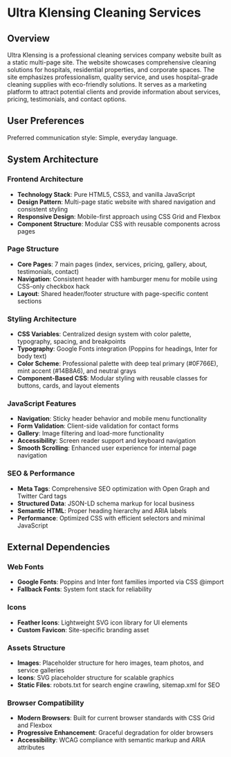 # Ultra Klensing Cleaning Services

## Overview

Ultra Klensing is a professional cleaning services company website built as a static multi-page site. The website showcases comprehensive cleaning solutions for hospitals, residential properties, and corporate spaces. The site emphasizes professionalism, quality service, and uses hospital-grade cleaning supplies with eco-friendly solutions. It serves as a marketing platform to attract potential clients and provide information about services, pricing, testimonials, and contact options.

## User Preferences

Preferred communication style: Simple, everyday language.

## System Architecture

### Frontend Architecture
- **Technology Stack**: Pure HTML5, CSS3, and vanilla JavaScript
- **Design Pattern**: Multi-page static website with shared navigation and consistent styling
- **Responsive Design**: Mobile-first approach using CSS Grid and Flexbox
- **Component Structure**: Modular CSS with reusable components across pages

### Page Structure
- **Core Pages**: 7 main pages (index, services, pricing, gallery, about, testimonials, contact)
- **Navigation**: Consistent header with hamburger menu for mobile using CSS-only checkbox hack
- **Layout**: Shared header/footer structure with page-specific content sections

### Styling Architecture
- **CSS Variables**: Centralized design system with color palette, typography, spacing, and breakpoints
- **Typography**: Google Fonts integration (Poppins for headings, Inter for body text)
- **Color Scheme**: Professional palette with deep teal primary (#0F766E), mint accent (#14B8A6), and neutral grays
- **Component-Based CSS**: Modular styling with reusable classes for buttons, cards, and layout elements

### JavaScript Features
- **Navigation**: Sticky header behavior and mobile menu functionality
- **Form Validation**: Client-side validation for contact forms
- **Gallery**: Image filtering and load-more functionality
- **Accessibility**: Screen reader support and keyboard navigation
- **Smooth Scrolling**: Enhanced user experience for internal page navigation

### SEO & Performance
- **Meta Tags**: Comprehensive SEO optimization with Open Graph and Twitter Card tags
- **Structured Data**: JSON-LD schema markup for local business
- **Semantic HTML**: Proper heading hierarchy and ARIA labels
- **Performance**: Optimized CSS with efficient selectors and minimal JavaScript

## External Dependencies

### Web Fonts
- **Google Fonts**: Poppins and Inter font families imported via CSS @import
- **Fallback Fonts**: System font stack for reliability

### Icons
- **Feather Icons**: Lightweight SVG icon library for UI elements
- **Custom Favicon**: Site-specific branding asset

### Assets Structure
- **Images**: Placeholder structure for hero images, team photos, and service galleries
- **Icons**: SVG placeholder structure for scalable graphics
- **Static Files**: robots.txt for search engine crawling, sitemap.xml for SEO

### Browser Compatibility
- **Modern Browsers**: Built for current browser standards with CSS Grid and Flexbox
- **Progressive Enhancement**: Graceful degradation for older browsers
- **Accessibility**: WCAG compliance with semantic markup and ARIA attributes